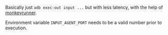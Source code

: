 Basically just `adb exec-out input ...` but with less latency, with the help of [monkeyrunner](https://developer.android.com/studio/test/monkeyrunner).

Environment variable `INPUT_AGENT_PORT` needs to be a valid number prior to execution.
